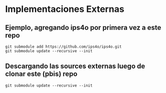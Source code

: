 # Implementaciones Externas

## Ejemplo, agregando ips4o por primera vez a este repo
```
git submodule add https://github.com/ips4o/ips4o.git
git submodule update --recursive --init
```

## Descargando las sources externas luego de clonar este (pbis) repo

```
git submodule update --recursive --init
```
